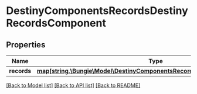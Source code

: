 # DestinyComponentsRecordsDestinyRecordsComponent

## Properties
Name | Type | Description | Notes
------------ | ------------- | ------------- | -------------
**records** | [**map[string,\Bungie\Model\DestinyComponentsRecordsDestinyRecordComponent]**](DestinyComponentsRecordsDestinyRecordComponent.md) |  | [optional] 

[[Back to Model list]](../README.md#documentation-for-models) [[Back to API list]](../README.md#documentation-for-api-endpoints) [[Back to README]](../README.md)


